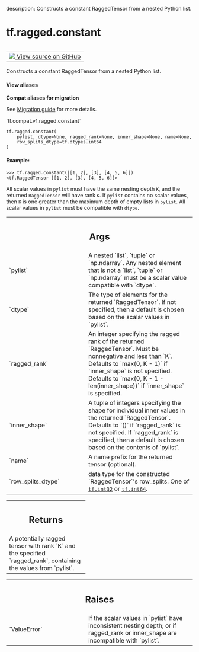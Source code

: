 description: Constructs a constant RaggedTensor from a nested Python list.

<div itemscope itemtype="http://developers.google.com/ReferenceObject">
<meta itemprop="name" content="tf.ragged.constant" />
<meta itemprop="path" content="Stable" />
</div>

# tf.ragged.constant

<!-- Insert buttons and diff -->

<table class="tfo-notebook-buttons tfo-api nocontent" align="left">
<td>
  <a target="_blank" href="https://github.com/tensorflow/tensorflow/blob/r2.2/tensorflow/python/ops/ragged/ragged_factory_ops.py#L36-L85">
    <img src="https://www.tensorflow.org/images/GitHub-Mark-32px.png" />
    View source on GitHub
  </a>
</td>
</table>



Constructs a constant RaggedTensor from a nested Python list.

<section class="expandable">
  <h4 class="showalways">View aliases</h4>
  <p>
<b>Compat aliases for migration</b>
<p>See
<a href="https://www.tensorflow.org/guide/migrate">Migration guide</a> for
more details.</p>
<p>`tf.compat.v1.ragged.constant`</p>
</p>
</section>

<pre class="devsite-click-to-copy prettyprint lang-py tfo-signature-link">
<code>tf.ragged.constant(
    pylist, dtype=None, ragged_rank=None, inner_shape=None, name=None,
    row_splits_dtype=tf.dtypes.int64
)
</code></pre>



<!-- Placeholder for "Used in" -->


#### Example:



```
>>> tf.ragged.constant([[1, 2], [3], [4, 5, 6]])
<tf.RaggedTensor [[1, 2], [3], [4, 5, 6]]>
```

All scalar values in `pylist` must have the same nesting depth `K`, and the
returned `RaggedTensor` will have rank `K`.  If `pylist` contains no scalar
values, then `K` is one greater than the maximum depth of empty lists in
`pylist`.  All scalar values in `pylist` must be compatible with `dtype`.

<!-- Tabular view -->
 <table class="responsive fixed orange">
<colgroup><col width="214px"><col></colgroup>
<tr><th colspan="2"><h2 class="add-link">Args</h2></th></tr>

<tr>
<td>
`pylist`
</td>
<td>
A nested `list`, `tuple` or `np.ndarray`.  Any nested element that
is not a `list`, `tuple` or `np.ndarray` must be a scalar value
compatible with `dtype`.
</td>
</tr><tr>
<td>
`dtype`
</td>
<td>
The type of elements for the returned `RaggedTensor`.  If not
specified, then a default is chosen based on the scalar values in
`pylist`.
</td>
</tr><tr>
<td>
`ragged_rank`
</td>
<td>
An integer specifying the ragged rank of the returned
`RaggedTensor`.  Must be nonnegative and less than `K`. Defaults to
`max(0, K - 1)` if `inner_shape` is not specified.  Defaults to `max(0, K
- 1 - len(inner_shape))` if `inner_shape` is specified.
</td>
</tr><tr>
<td>
`inner_shape`
</td>
<td>
A tuple of integers specifying the shape for individual inner
values in the returned `RaggedTensor`.  Defaults to `()` if `ragged_rank`
is not specified.  If `ragged_rank` is specified, then a default is chosen
based on the contents of `pylist`.
</td>
</tr><tr>
<td>
`name`
</td>
<td>
A name prefix for the returned tensor (optional).
</td>
</tr><tr>
<td>
`row_splits_dtype`
</td>
<td>
data type for the constructed `RaggedTensor`'s row_splits.
One of <a href="../../tf.md#int32"><code>tf.int32</code></a> or <a href="../../tf.md#int64"><code>tf.int64</code></a>.
</td>
</tr>
</table>



<!-- Tabular view -->
 <table class="responsive fixed orange">
<colgroup><col width="214px"><col></colgroup>
<tr><th colspan="2"><h2 class="add-link">Returns</h2></th></tr>
<tr class="alt">
<td colspan="2">
A potentially ragged tensor with rank `K` and the specified `ragged_rank`,
containing the values from `pylist`.
</td>
</tr>

</table>



<!-- Tabular view -->
 <table class="responsive fixed orange">
<colgroup><col width="214px"><col></colgroup>
<tr><th colspan="2"><h2 class="add-link">Raises</h2></th></tr>

<tr>
<td>
`ValueError`
</td>
<td>
If the scalar values in `pylist` have inconsistent nesting
depth; or if ragged_rank or inner_shape are incompatible with `pylist`.
</td>
</tr>
</table>


